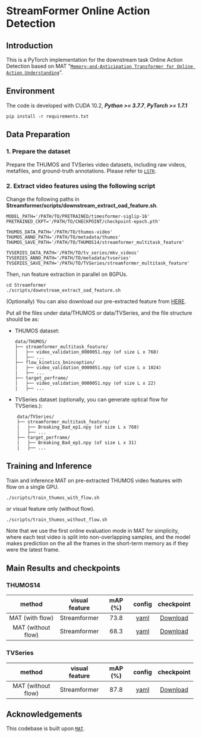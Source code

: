 # StreamFormer Online Action Detection

## Introduction

This is a PyTorch implementation for the downstream task Online Action Detection based on MAT "[`Memory-and-Anticipation Transformer for Online Action Understanding`](https://echo0125.github.io/mat/)".

## Environment

The code is developed with CUDA 10.2, ***Python >= 3.7.7***, ***PyTorch >= 1.7.1***

```
pip install -r requirements.txt
```

## Data Preparation 

### 1. Prepare the dataset

Prepare the THUMOS and TVSeries video datasets, including raw videos, metafiles, and ground-truth annotations. Please refer to [`LSTR`](https://github.com/amazon-research/long-short-term-transformer#data-preparation).

### 2. Extract video features using the following script
Change the following paths in **Streamformer/scripts/downstream_extract_oad_feature.sh**. 
```
MODEL_PATH='/PATH/TO/PRETRAINED/timesformer-siglip-16'
PRETRAINED_CKPT='/PATH/TO/CHECKPOINT/checkpoint-epoch.pth'

THUMOS_DATA_PATH='/PATH/TO/thumos-video'
THUMOS_ANNO_PATH='/PATH/TO/metadata/thumos'
THUMOS_SAVE_PATH='/PATH/TO/THUMOS14/streamformer_multitask_feature'

TVSERIES_DATA_PATH='/PATH/TO/tv_series/mkv_videos'
TVSERIES_ANNO_PATH='/PATH/TO/metadata/tvseries' 
TVSERIES_SAVE_PATH='/PATH/TO/TVSeries/streamformer_multitask_feature'
```

Then, run feature extraction in parallel on 8GPUs. 
```
cd Streamformer
./scripts/downstream_extract_oad_feature.sh
```

(Optionally) You can also download our pre-extracted feature from [HERE](https://huggingface.co/datasets/StreamFormer/streamformer-downstream-features/tree/main).

Put all the files under data/THUMOS or data/TVSeries, and the file structure should be as:

* THUMOS dataset:
    ```
    data/THUMOS/
    ├── streamformer_multitask_feature/
    |   ├── video_validation_0000051.npy (of size L x 768)
    │   ├── ...
    ├── flow_kinetics_bninception/
    |   ├── video_validation_0000051.npy (of size L x 1024)
    |   ├── ...
    ├── target_perframe/
    |   ├── video_validation_0000051.npy (of size L x 22)
    |   ├── ...
    ```
* TVSeries dataset (optionally, you can generate optical flow for TVSeries.):
```
    data/TVSeries/
    ├── streamformer_multitask_feature/
    |   ├── Breaking_Bad_ep1.npy (of size L x 768)
    │   ├── ...
    ├── target_perframe/
    |   ├── Breaking_Bad_ep1.npy (of size L x 31)
    |   ├── ...
```

## Training and Inference

Train and inference MAT on pre-extracted THUMOS video features with flow on a single GPU.
```
./scripts/train_thumos_with_flow.sh
```
or visual feature only (without flow).
```
./scripts/train_thumos_without_flow.sh
```

Note that we use the first online evaluation mode in MAT for simplicity, where each test video is split into non-overlapping samples, and the model makes prediction on the all the frames in the short-term memory as if they were the latest frame. 

## Main Results and checkpoints

### THUMOS14

|       method      | visual feature   |  mAP  (%)  |                             config                                                |   checkpoint   |
|  :--------------: |  :-------------:  |  :-----:  |  :-----------------------------------------------------------------------------:  |  :----------:  |
|  MAT (with flow)          |  Streamformer |  73.8    | [yaml](configs/THUMOS/MAT/streamformer_multitask_with_flow.yaml) | [Download](https://huggingface.co/StreamFormer/streamformer-downstream/blob/main/online_action_detection/thumos_best_with_flow.pt) |
|  MAT (without flow)          |    Streamformer   |  68.3    | [yaml](configs/THUMOS/MAT/streamformer_multitask_without_flow.yaml)      | [Download](https://huggingface.co/StreamFormer/streamformer-downstream/blob/main/online_action_detection/thumos_best_without_flow.pt) |

### TVSeries

|       method      | visual feature   |  mAP  (%)  |                             config                                                |   checkpoint   |
|  :--------------: |  :-------------:  |  :-----:  |  :-----------------------------------------------------------------------------:  |  :----------:  |
|  MAT (without flow)          |    Streamformer   |   87.8    | [yaml](configs/TVSeries/MAT/streamformer_multitask_without_flow.yaml)      | [Download](xxx) |
## Acknowledgements

This codebase is built upon [`MAT`](https://github.com/Echo0125/MAT-Memory-and-Anticipation-Transformer/tree/main/).
